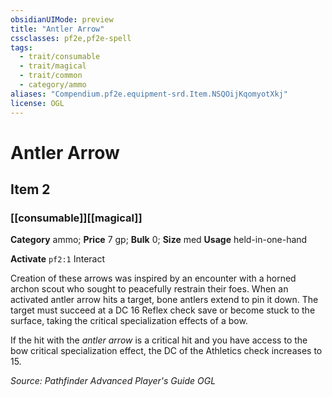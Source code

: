 ```yaml
---
obsidianUIMode: preview
title: "Antler Arrow"
cssclasses: pf2e,pf2e-spell
tags:
  - trait/consumable
  - trait/magical
  - trait/common
  - category/ammo
aliases: "Compendium.pf2e.equipment-srd.Item.NSQOijKqomyotXkj"
license: OGL
---
```

# Antler Arrow
## Item 2
### [[consumable]][[magical]]

**Category** ammo; 
**Price** 7 gp; 
**Bulk** 0; **Size** med
**Usage** held-in-one-hand

**Activate** `pf2:1` Interact

Creation of these arrows was inspired by an encounter with a horned archon scout who sought to peacefully restrain their foes. When an activated antler arrow hits a target, bone antlers extend to pin it down. The target must succeed at a DC 16 Reflex check save or become stuck to the surface, taking the critical specialization effects of a bow.

If the hit with the _antler arrow_ is a critical hit and you have access to the bow critical specialization effect, the DC of the Athletics check increases to 15.

*Source: Pathfinder Advanced Player's Guide*
*OGL*